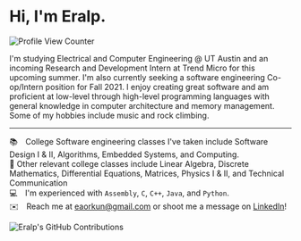 # Hi, I'm Eralp. 
![Profile View Counter](https://komarev.com/ghpvc/?username=eaorkun&color=blue&label=Profile+Views)

I'm studying Electrical and Computer Engineering @ UT Austin and an incoming Research and Development Intern at Trend Micro for this upcoming summer. I'm also currently seeking a software engineering Co-op/Intern position for Fall 2021. I enjoy creating great software and am proficient at low-level through high-level programming languages with general knowledge in computer architecture and memory management. Some of my hobbies include music and rock climbing.

---

[comment]: <EM spaces are used below for whitespace after emojis. Two spaces are placed at the end of each line to create single spacing.>
📚 College Software engineering classes I've taken include Software Design I & II, Algorithms, Embedded Systems, and Computing.  
📘 Other relevant college classes include Linear Algebra, Discrete Mathematics, Differential Equations, Matrices, Physics I & II, and Technical Communication  
💻 I'm experienced with `Assembly`, `C`, `C++`, `Java`, and `Python`.  
✉️ Reach me at eaorkun@gmail.com or shoot me a message on [LinkedIn](https://www.linkedin.com/in/eaorkun)!  

![Eralp's GitHub Contributions](https://github-readme-stats.vercel.app/api?username=eaorkun&show_icons=true&hide_border=true&count_private=true&hide=stars)
